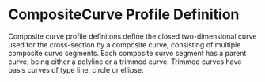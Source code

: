 CompositeCurve Profile Definition
=================================

Composite curve profile definitons define the closed two-dimensional curve used for the cross-section by a composite curve, consisting of multiple composite curve segments. Each composite curve segment has a parent curve, being either a polyline or a trimmed curve. Trimmed curves have basis curves of type line, circle or ellipse.
